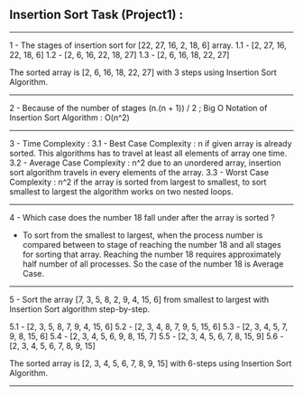 ## Insertion Sort Task (Project1) :

---------------------------------------------------------------------------------------------------------------------------------------------------------------------

 1 - The stages of insertion sort for [22, 27, 16, 2, 18, 6] array.
  1.1 - [2, 27, 16, 22, 18, 6]
  1.2 - [2, 6, 16, 22, 18, 27]
  1.3 - [2, 6, 16, 18, 22, 27]
  
 The sorted array is [2, 6, 16, 18, 22, 27] with 3 steps using Insertion Sort Algorithm.
  
---------------------------------------------------------------------------------------------------------------------------------------------------------------------

 2 - Because of the number of stages (n.(n + 1)) / 2 ;
 Big O Notation of Insertion Sort Algorithm : O(n^2)
 
---------------------------------------------------------------------------------------------------------------------------------------------------------------------
 
 3 - Time Complexity : 
  3.1 - Best Case Complexity : n if given array is already sorted. This algorithms has to travel at least all elements of array one time. \
  3.2 - Average Case Complexity : n^2 due to an unordered array, insertion sort algorithm travels in every elements of the array.
  3.3 - Worst Case Complexity : n^2 if the array is sorted from largest to smallest, to sort smallest to largest the algorithm works on two nested loops. 
 
---------------------------------------------------------------------------------------------------------------------------------------------------------------------
 
 4 - Which case does the number 18 fall under after the array is sorted ?
 - To sort from the smallest to largest, when the process number is compared between to stage of reaching the number 18 and all stages for sorting that array. Reaching 
 the number 18 requires approximately half number of all processes. So the case of the number 18 is Average Case.
 
---------------------------------------------------------------------------------------------------------------------------------------------------------------------

5 - Sort the array [7, 3, 5, 8, 2, 9, 4, 15, 6] from smallest to largest with Insertion Sort algorithm step-by-step.

 5.1 - [2, 3, 5, 8, 7, 9, 4, 15, 6]
 5.2 - [2, 3, 4, 8, 7, 9, 5, 15, 6]
 5.3 - [2, 3, 4, 5, 7, 9, 8, 15, 6]
 5.4 - [2, 3, 4, 5, 6, 9, 8, 15, 7]
 5.5 - [2, 3, 4, 5, 6, 7, 8, 15, 9]
 5.6 - [2, 3, 4, 5, 6, 7, 8, 9, 15]
 
 The sorted array is [2, 3, 4, 5, 6, 7, 8, 9, 15] with 6-steps using Insertion Sort Algorithm.
 
 ---------------------------------------------------------------------------------------------------------------------------------------------------------------------
